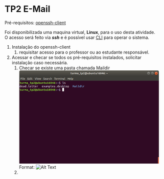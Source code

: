 # TP2 E-Mail

Pré-requisitos: [openssh-client](https://www.ssh.com/ssh/command/)

Foi disponibilizada uma maquina virtual, **Linux**, para o uso desta atividade.
O acesso será feito via ***ssh*** e é possível usar [CLI](https://www.suse.com/c/working-command-line-basic-linux-commands/)
para operar o sistema.

1. Instalação do openssh-client 
    1. requisitar acesso para o professor ou ao estudante responsável.
1. Acessar e checar se todos os pré-requisitos instalados, solicitar instalação caso necessária.
    1. Checar se existe uma pasta chamada Maildir
    ![Comando LS](/ls.png)
Format: ![Alt Text](url) 
    1. 
